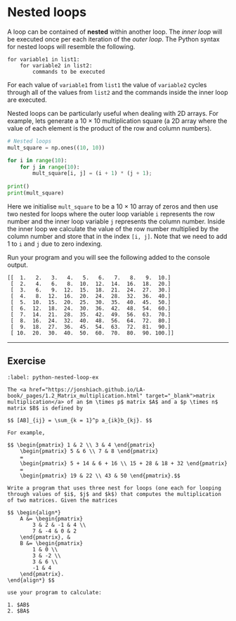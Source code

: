 # Nested loops

A loop can be contained of **nested** within another loop. The *inner loop* will be executed once per each iteration of the *outer loop*. The Python syntax for nested loops will resemble the following.

```text
for variable1 in list1:
    for variable2 in list2:
        commands to be executed
```

For each value of `variable1` from `list1` the value of `variable2` cycles through all of the values from `list2` and the commands inside the inner loop are executed.

Nested loops can be particularly useful when dealing with 2D arrays. For example, lets generate a 10 $\times$ 10 multiplication square (a 2D array where the value of each element is the product of the row and column numbers).

```python
# Nested loops
mult_square = np.ones((10, 10))

for i in range(10):
    for j in range(10):
        mult_square[i, j] = (i + 1) * (j + 1);
       
print()
print(mult_square)
```

Here we initialise `mult_square` to be a 10 $\times$ 10 array of zeros and then use two nested for loops where the outer loop variable `i` represents the row number and the inner loop variable `j` represents the column number. Inside the inner loop we calculate the value of the row number multiplied by the column number and store that in the index `[i, j]`. Note that we need to add 1 to `i` and `j` due to zero indexing.

Run your program and you will see the following added to the console output.

```text
[[  1.   2.   3.   4.   5.   6.   7.   8.   9.  10.]
 [  2.   4.   6.   8.  10.  12.  14.  16.  18.  20.]
 [  3.   6.   9.  12.  15.  18.  21.  24.  27.  30.]
 [  4.   8.  12.  16.  20.  24.  28.  32.  36.  40.]
 [  5.  10.  15.  20.  25.  30.  35.  40.  45.  50.]
 [  6.  12.  18.  24.  30.  36.  42.  48.  54.  60.]
 [  7.  14.  21.  28.  35.  42.  49.  56.  63.  70.]
 [  8.  16.  24.  32.  40.  48.  56.  64.  72.  80.]
 [  9.  18.  27.  36.  45.  54.  63.  72.  81.  90.]
 [ 10.  20.  30.  40.  50.  60.  70.  80.  90. 100.]]
 ```

 ---

## Exercise

```{exercise}
:label: python-nested-loop-ex

The <a href="https://jonshiach.github.io/LA-book/_pages/1.2_Matrix_multiplication.html" target="_blank">matrix multiplication</a> of an $m \times p$ matrix $A$ and a $p \times n$ matrix $B$ is defined by

$$ [AB]_{ij} = \sum_{k = 1}^p a_{ik}b_{kj}. $$

For example,

$$ \begin{pmatrix} 1 & 2 \\ 3 & 4 \end{pmatrix}
    \begin{pmatrix} 5 & 6 \\ 7 & 8 \end{pmatrix}
    =
    \begin{pmatrix} 5 + 14 & 6 + 16 \\ 15 + 28 & 18 + 32 \end{pmatrix}
    =
    \begin{pmatrix} 19 & 22 \\ 43 & 50 \end{pmatrix}.$$

Write a program that uses three nest for loops (one each for looping through values of $i$, $j$ and $k$) that computes the multiplication of two matrices. Given the matrices

$$ \begin{align*}
    A &= \begin{pmatrix} 
        3 & 2 & -1 & 4 \\ 
        7 & -4 & 0 & 2 
    \end{pmatrix}, &
    B &= \begin{pmatrix} 
        1 & 0 \\ 
        3 & -2 \\ 
        3 & 6 \\ 
        -1 & 4 
    \end{pmatrix}.
\end{align*} $$

use your program to calculate:

1. $AB$
2. $BA$
```
